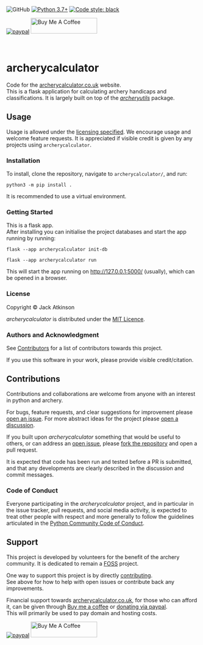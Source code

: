 ![GitHub](https://img.shields.io/github/license/jatkinson1000/archerycalculator)
[![Python 3.7+](https://img.shields.io/badge/python-3.7+-blue.svg)](https://www.python.org/downloads/)
[![Code style: black](https://img.shields.io/badge/code%20style-black-000000.svg)](https://github.com/psf/black)
<!-- ![GitHub Workflow Status](https://img.shields.io/github/actions/workflow/status/jatkinson1000/archerycalculator/testing.yaml) -->
<!-- [![codecov](https://codecov.io/gh/jatkinson1000/archerycalculator/branch/main/graph/badge.svg?token=AZU7G6H8T0)](https://codecov.io/gh/jatkinson1000/archerycalculator) -->

[![paypal](https://www.paypalobjects.com/en_US/i/btn/btn_donateCC_LG.gif)](https://www.paypal.com/donate/?hosted_button_id=JEABJ3UJU4XD4)
<a href="https://www.buymeacoffee.com/jackatkinsr" target="_blank"><img src="https://cdn.buymeacoffee.com/buttons/default-orange.png" alt="Buy Me A Coffee" height="41" width="174"></a>

<br>

# archerycalculator

Code for the [archerycalculator.co.uk](https://archerycalculator.co.uk) website.  
This is a flask application for calculating archery handicaps and classifications.
It is largely built on top of the
[_archeryutils_](https://github.com/jatkinson1000/archeryutils) package.

## Usage
Usage is allowed under the
[licensing specified](#license).
We encourage usage and welcome feature requests.
It is appreciated if visible credit is given by any projects using `archerycalculator`.

### Installation
To install, clone the repository, navigate to `archerycalculator/`, and run:

    python3 -m pip install .

It is recommended to use a virtual environment.

### Getting Started
This is a flask app.  
After installing you can initialise the project databases and
start the app running by running:

    flask --app archerycalculator init-db

    flask --app archerycalculator run
    
This will start the app running on http://127.0.0.1:5000/ (usually), which can be
opened in a browser.

### License
Copyright &copy; Jack Atkinson

_archerycalculator_ is distributed under the
[MIT Licence](LICENSE).

### Authors and Acknowledgment
See [Contributors](https://github.com/jatkinson1000/archerycalculator/graphs/contributors)
for a list of contributors towards this project.

If you use this software in your work, please provide visible credit/citation.
<!-- [CITATION.cff](https://github.com/jatkinson1000/archerycalculator/blob/main/CITATION.cff)
provides citation metadata, which can also be accessed from
[GitHub](https://github.com/jatkinson1000/archerycalculator). -->

## Contributions
Contributions and collaborations are welcome from anyone with an
interest in python and archery.

For bugs, feature requests, and clear suggestions for improvement please
[open an issue](https://github.com/jatkinson1000/archerycalculator/issues).
For more abstract ideas for the project please
[open a discussion](https://github.com/jatkinson1000/archerycalculator/discussions).

If you built upon _archerycalculator_ something that would be useful to others, or can
address an [open issue](https://github.com/jatkinson1000/archerycalculator/issues), please
[fork the repository](https://github.com/jatkinson1000/archerycalculator/fork) and open a
pull request.

It is expected that code has been run and tested before a PR is submitted, and that any
developments are clearly described in the discussion and commit messages.

### Code of Conduct
Everyone participating in the _archerycalculator_ project, and in particular in the
issue tracker, pull requests, and social media activity, is expected to treat other
people with respect and more generally to follow the guidelines articulated in the
[Python Community Code of Conduct](https://www.python.org/psf/codeofconduct/).


## Support
This project is developed by volunteers for the benefit of the archery community.
It is dedicated to remain a [FOSS](https://itsfoss.com/what-is-foss/) project.

One way to support this project is by directly [contributing](#contributions).  
See above for how to help with open issues or contribute back any improvements.

Financial support towards [archerycalculator.co.uk](archerycalculator.co.uk), for those
who can afford it, can be given through
[Buy me a coffee](https://www.buymeacoffee.com/jackatkinsr) or
[donating via paypal](https://www.paypal.com/donate/?hosted_button_id=JEABJ3UJU4XD4).  
This will primarily be used to pay domain and hosting costs.

[![paypal](https://www.paypalobjects.com/en_US/i/btn/btn_donateCC_LG.gif)](https://www.paypal.com/donate/?hosted_button_id=JEABJ3UJU4XD4)
<a href="https://www.buymeacoffee.com/jackatkinsr" target="_blank"><img src="https://cdn.buymeacoffee.com/buttons/default-orange.png" alt="Buy Me A Coffee" height="41" width="174"></a>

